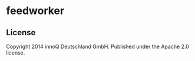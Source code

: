 # feedworker

## License

Copyright 2014 innoQ Deutschland GmbH. Published under the Apache 2.0 license.
